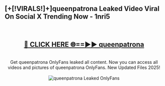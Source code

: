 <h2>[+[!VIRALS!]+]queenpatrona Leaked Video Viral On Social X Trending Now - 1nri5</h2>
<br>
<div align="center">
<h2><a href="https://libra.edu.pl?queenpatrona" rel="nofollow">🔴 CLICK HERE 🌐==►► queenpatrona</a></h2>
<br>
Get queenpatrona OnlyFans leaked all content. Now you can access all videos and pictures of queenpatrona OnlyFans. New Updated Files 2025!
<br>
<br>
<a href="https://libra.edu.pl?queenpatrona" rel="nofollow" data-target="animated-image.originalLink"><img src="https://i.ibb.co.com/WyWwxjT/player-gif2.gif" alt="queenpatrona Leaked OnlyFans" style="max-width: 100%; display: inline-block;" data-target="animated-image.originalImage"></a>
</div>
<br>